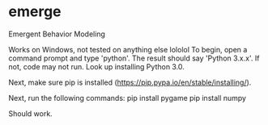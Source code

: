 # emerge
Emergent Behavior Modeling

Works on Windows, not tested on anything else lololol
To begin, open a command prompt and type 'python'. The result should say 'Python 3.x.x'. If not, code may not run. Look up installing Python 3.0.

Next, make sure pip is installed (https://pip.pypa.io/en/stable/installing/).

Next, run the following commands:
pip install pygame
pip install numpy

Should work.
